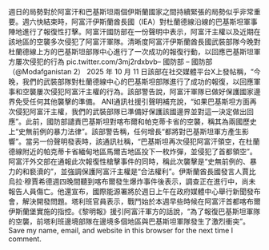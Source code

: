 週日的局勢對於阿富汗和巴基斯坦兩個伊斯蘭國家之間持續緊張的局勢似乎非常重要。週六快結束時，阿富汗伊斯蘭酋長國（IEA）對杜蘭德線沿線的巴基斯坦軍事陣地進行了報復性打擊。阿富汗國防部在一份聲明中表示，阿富汗主權以及近期在該地區的空襲多次侵犯了阿富汗軍隊。清晰度阿富汗伊斯蘭酋長國武裝部隊今晚對杜蘭德線上方的巴基斯坦部隊中心進行了一次成功的報復行動，以回應巴基斯坦軍方屢次侵犯的行為 pic.twitter.com/3mj2rdxbvb– 國防部 – 國防部（@Modafganistan 2） 2025 年 10 月 11 日該部在社交媒體平台X上發帖稱，“今晚，我們的武裝部隊對杜蘭德線中心的巴基斯坦部隊進行了成功的報復，以回應軍事和空襲屢次侵犯阿富汗主權的行為。該部警告說，阿富汗軍隊已做好保護國家邊界免受任何其他襲擊的準備。 ANI通訊社援引聲明補充說，“如果巴基斯坦方面再次侵犯阿富汗主權，我們的武裝部隊已準備好保護該國邊界並對這一決定做出回應”。此前，國防部譴責巴基斯坦對喀布爾和帕克蒂卡省的空襲，稱其為兩國歷史上“史無前例的暴力法律”。該部警告稱，任何增長“都將對巴基斯坦軍方產生影響”。當另一份聲明發表時，該通訊社稱，“巴基斯坦再次侵犯阿富汗領空，在杜蘭德線附近的帕克蒂卡省緬甸地區馬爾吉地區投下一枚炸彈，並侵犯了首都領空”。阿富汗外交部在通報此次報復性槍擊事件的同時，稱此次襲擊是“史無前例的、暴力的和褻瀆的”，並強調保護阿富汗主權是“合法權利”。伊斯蘭酋長國發言人賈比烏拉·穆賈希德週四晚間聽到喀布爾發生爆炸事件後表示，調查正在進行中，尚未報告人員傷亡。他還宣布，國際能源署將於週日上午在政府媒體中心舉行新聞發布會，解決開發問題。塔利班官員表示，戰鬥始於本週早些時候在阿富汗首都喀布爾伊斯蘭堡實施的指控。《黎明報》援引阿富汗軍方的話說，“為了報復巴基斯坦軍隊的空襲，前塔利班邊境部隊在邊境多個地區與巴基斯坦軍隊發生了激烈衝突”。Save my name, email, and website in this browser for the next time I comment.